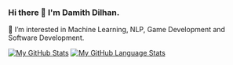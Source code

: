 ### Hi there 👋 I'm Damith Dilhan.

<!--
**DamithDilhan/DamithDilhan** is a ✨ _special_ ✨ repository because its `README.md` (this file) appears on your GitHub profile.

Here are some ideas to get you started:

- 🔭 I’m currently working on ...
- 🌱 I’m currently learning ...
- 👯 I’m looking to collaborate on ...
- 🤔 I’m looking for help with ...
- 💬 Ask me about ...
- 📫 How to reach me: ...
- 😄 Pronouns: ...
- ⚡ Fun fact: ...
-->

👀 I’m interested in Machine Learning, NLP, Game Development and Software Development.

[![My GitHub Stats](https://github-readme-stats.vercel.app/api/?username=DamithDilhan&count_private=true&theme=blue-green&show_icons=true)]()
[![My GitHub Language Stats](https://github-readme-stats.vercel.app/api/top-langs/?username=DamithDilhan&layout=compact&theme=blue-green)]()
